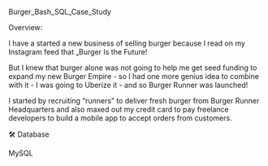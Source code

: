Burger_Bash_SQL_Case_Study

Overview:

I have a started a new business of selling burger because I read on my Instagram feed that „Burger Is the Future!

But I knew that burger alone was not going to help me get seed funding to expand my new Burger Empire - so I had one more genius idea to combine with it - I was going to Uberize it - and so Burger Runner was launched!

I started by recruiting “runners” to deliver fresh burger from Burger Runner Headquarters and also maxed out my credit card to pay freelance developers to build a mobile app to accept orders from customers.

🛠 Database

MySQL

